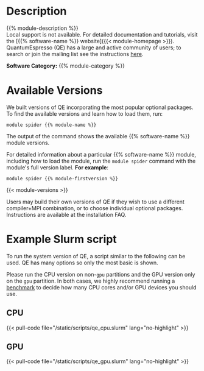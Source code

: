 # Description
{{% module-description %}}
<br>
Local support is not available. For detailed documentation and tutorials, visit the [{{% software-name %}} website]({{< module-homepage >}}). QuantumEspresso (QE) has a large and active community of users; to search or join the mailing list see the instructions [here](https://www.quantum-espresso.org/forum).

**Software Category:** {{% module-category %}}

# Available Versions
We built versions of QE incorporating the most popular optional packages. To find the available versions and learn how to load them, run:
```
module spider {{% module-name %}}
```

The output of the command shows the available {{% software-name %}} module versions.

For detailed information about a particular {{% software-name %}} module, including how to load the module, run the `module spider` command with the module's full version label. __For example__:
```
module spider {{% module-firstversion %}}
```

{{< module-versions >}}

Users may build their own versions of QE if they wish to use a different compiler+MPI combination, or to choose individual optional packages.  Instructions are available at the installation FAQ.

# Example Slurm script
To run the system version of QE, a script similar to the following can be used.  QE has many options so only the most basic is shown.

Please run the CPU version on non-`gpu` partitions and the GPU version only on the `gpu` partition. In both cases, we highly recommend running a [benchmark](https://learning.rc.virginia.edu/tutorials/benchmark-parallel-programs/) to decide how many CPU cores and/or GPU devices you should use.

## CPU

{{< pull-code file="/static/scripts/qe_cpu.slurm" lang="no-highlight" >}}

## GPU

{{< pull-code file="/static/scripts/qe_gpu.slurm" lang="no-highlight" >}}
